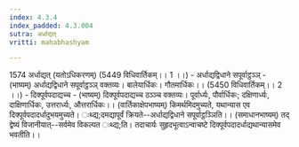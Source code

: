 ```yaml
---
index: 4.3.4
index_padded: 4.3.004
sutra: अर्धाद्यत्‌
vritti: mahabhashyam

---
```

 1574 अर्धाद्यत् (यतोऽधिकरणम्) (5449 विधिवार्तिकम्।। 1 ।।) - अर्धाद्यद्विधाने सपूर्वाट्ठञ्ञ् - (भाष्यम्) अर्धाद्यद्विधाने सपूर्वाट्ठञ्ञ् वक्तव्यः। बालेयार्धिकः। गौतमार्धिकः।। (5450 विधिवार्तिकम्।। 2 ।।) - दिक्पूर्वपदाद्यच्च - (भाष्यम्) दिक्पूर्वपदाद्यच्च ठञ्ञ्च वक्तव्यः। पूर्वार्ध्यः, पौर्वार्धिकः; दक्षिणार्ध्यः, दाक्षिणार्धिकः, उत्तरार्ध्यः, औत्तरार्धिकः।। (वार्तिकाक्षेपभाष्यम्) किमर्थमिदमुच्यते, यथान्यास एव दिक्पूर्वपदादर्धादुभयमुच्यते। ःथ्द्य;दमद्यापूर्वं क्रियते--अर्धाद्यद्विधाने सपूर्वाट्ठञ्ञिति।। (समाधानभाष्यम्) तद् द्वेष्यं विजानीयात्--सर्वमेव विकल्पत ःथ्द्य;ति। तदाचार्यः सुहृदभूत्वाऽन्वाचष्टे दिक्पूर्वपदादर्धाद्यथान्यासमेव भवतीति।। 